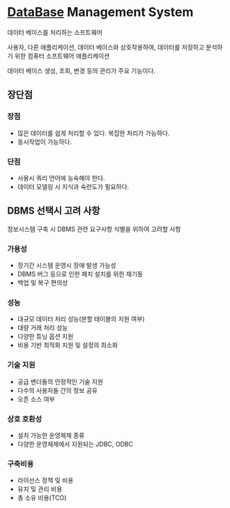 # [DataBase](DataBase.md) Management System

데이터 베이스를 처리하는 소프트웨어

사용자, 다른 애플리케이션, 데이터 베이스와 상호작용하여, 데이터를 저장하고 분석하기 위한 컴퓨터 소프트웨어 애플리케이션

데이터 베이스 생성, 조회, 변경 등의 관리가 주요 기능이다.

## 장단점
### 장점
- 많은 데이터를 쉽게 처리할 수 있다. 복잡한 처리가 가능하다.
- 동시작업이 가능하다.

### 단점
- 사용시 쿼리 언어에 능숙해야 한다.
- 데이터 모델링 시 지식과 숙련도가 필요하다.

## DBMS 선택시 고려 사항

정보시스템 구축 시 DBMS 관련 요구사항 식별을 위하여 고려할 사항

### 가용성
- 장기간 시스템 운영시 장애 발생 가능성
- DBMS 버그 등으로 인한 패치 설치를 위한 재기동
- 백업 및 복구 편의성

### 성능
- 대규모 데이터 처리 성능(분할 테이블의 지원 여부) 
- 대량 거래 처리 성능
- 다양한 튜닝 옵션 지원  
- 비용 기반 최적화 지원 및 설정의 최소화

### 기술 지원
- 공급 벤더들의 안정적인 기술 지원 
- 다수의 사용자들 간의 정보 공유  
- 오픈 소스 여부

### 상호 호환성
- 설치 가능한 운영체제 종류  
- 다양한 운영체제에서 지원되는 JDBC, ODBC

### 구축비용
- 라이선스 정책 및 비용  
- 유지 및 관리 비용  
- 총 소유 비용(TCO)
